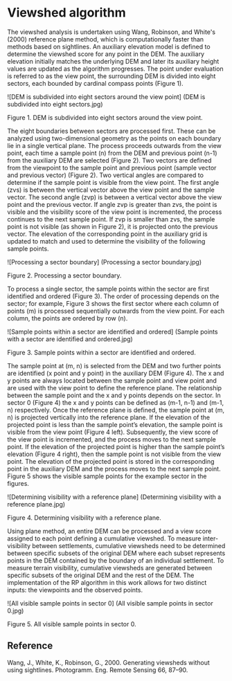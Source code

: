 # Viewshed algorithm
   
The viewshed analysis is undertaken using Wang, Robinson, and White's (2000) reference plane method, which is computationally faster than methods based on sightlines. An auxiliary elevation model is defined to determine the viewshed score for any point in the DEM. The auxiliary elevation initially matches the underlying DEM and later its auxiliary height values are updated as the algorithm progresses. The point under evaluation is referred to as the view point, the surrounding DEM is divided into eight sectors, each bounded by cardinal compass points (Figure 1).  
   
![DEM is subdivided into eight sectors around the view point] (DEM is subdivided into eight sectors.jpg)
   
Figure 1. DEM is subdivided into eight sectors around the view point.  
   
The eight boundaries between sectors are processed first. These can be analyzed using two-dimensional geometry as the points on each boundary lie in a single vertical plane. The process proceeds outwards from the view point, each time a sample point (n) from the DEM and previous point (n-1) from the auxiliary DEM are selected (Figure 2). Two vectors are defined from the viewpoint to the sample point and previous point (sample vector and previous vector) (Figure 2). Two vertical angles are compared to determine if the sample point is visible from the view point. The first angle (zvs) is between the vertical vector above the view point and the sample vector. The second angle (zvp) is between a vertical vector above the view point and the previous vector. If angle zvp is greater than zvs, the point is visible and the visibility score of the view point is incremented, the process continues to the next sample point. If zvp is smaller than zvs, the sample point is not visible (as shown in Figure 2), it is projected onto the previous vector. The elevation of the corresponding point in the auxiliary grid is updated to match and used to determine the visibility of the following sample points.  
   
![Processing a sector boundary] (Processing a sector boundary.jpg)
   
Figure 2. Processing a sector boundary.  
   
To process a single sector, the sample points within the sector are first identified and ordered (Figure 3). The order of processing depends on the sector; for example, Figure 3 shows the first sector where each column of points (m) is processed sequentially outwards from the view point. For each column, the points are ordered by row (n).  
   
![Sample points within a sector are identified and ordered] (Sample points with a sector are identified and ordered.jpg)
   
Figure 3. Sample points within a sector are identified and ordered.  
   
The sample point at (m, n) is selected from the DEM and two further points are identified (x point and y point) in the auxiliary DEM (Figure 4). The x and y points are always located between the sample point and view point and are used with the view point to define the reference plane. The relationship between the sample point and the x and y points depends on the sector. In sector 0 (Figure 4) the x and y points can be defined as (m-1, n-1) and (m-1, n) respectively. Once the reference plane is defined, the sample point at (m, n) is projected vertically into the reference plane. If the elevation of the projected point is less than the sample point’s elevation, the sample point is visible from the view point (Figure 4 left). Subsequently, the view score of the view point is incremented, and the process moves to the next sample point. If the elevation of the projected point is higher than the sample point’s elevation (Figure 4 right), then the sample point is not visible from the view point. The elevation of the projected point is stored in the corresponding point in the auxiliary DEM and the process moves to the next sample point. Figure 5 shows the visible sample points for the example sector in the figures.  
   
![Determining visibility with a reference plane] (Determining visibility with a reference plane.jpg)
   
Figure 4. Determining visibility with a reference plane.  
   
Using plane method, an entire DEM can be processed and a view score assigned to each point defining a cumulative viewshed. To measure inter-visibility between settlements, cumulative viewsheds need to be determined between specific subsets of the original DEM where each subset represents points in the DEM contained by the boundary of an individual settlement. To measure terrain visibility, cumulative viewsheds are generated between specific subsets of the original DEM and the rest of the DEM. The implementation of the RP algorithm in this work allows for two distinct inputs: the viewpoints and the observed points. 

![All visible sample points in sector 0] (All visible sample points in sector 0.jpg)
   
Figure 5. All visible sample points in sector 0.  
   
## Reference
   
Wang, J., White, K., Robinson, G., 2000. Generating viewsheds without using sightlines. Photogramm. Eng. Remote Sensing 66, 87–90.